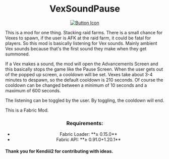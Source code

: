 <h1 align = center>VexSoundPause</h1> 
<div align = center>
    
   [![Button Icon]][Link]

</div>

This is a mod for one thing. Stacking raid farms. There is a small chance for Vexes to spawn, if the user is AFK at the raid farm, it could be fatal for players.
So this mod is basically listening for Vex sounds. Mainly ambient Vex sounds because that's the first sound they make when they get summoned.

If a Vex makes a sound, the mod will open the Advancements Screen and this basically stops the game like the Pause Screen. When the user gets out of the popped up screen, a cooldown will be set. Vexes take about 3-4 minutes to despawn, so the default cooldown is 210 seconds. Of course the cooldown can be changed between a minimum of 10 seconds and a maximum of 600 seconds. 

The listening can be toggled by the user. By toggling, the cooldown will end. 

This is a Fabric Mod.

<h3 align = center>Requirements:</h3>

<ul align = center>
    <li>Fabric Loader: **≥ 0.15.0**</li>
    <li>Fabric API: **≥ 0.91.0+1.20.1**</li>
</ul>

#### Thank you for Kendiii2 for contributing with ideas. 

<!---------------------------------------------------------------------------->

[Button Icon]: https://img.shields.io/badge/Installation-EF2D5E?style=for-the-badge&logoColor=white&logo=DocuSign
[Shield]: Types/Shield.md
[Link]: https://github.com/Soviaat/VexSoundPause/releases
